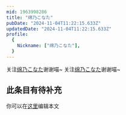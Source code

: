 ```yaml
---
mid: 1963998286
title: "绵乃こなた"
pubDate: "2024-11-04T11:22:15.633Z"
updatedDate: "2024-11-04T11:22:15.633Z"
profile:
  {
    Nickname: ["绵乃こなた"],
  }
---
```


关注[绵乃こなた](https://space.bilibili.com/1963998286)谢谢喵~ 关注[绵乃こなた](https://space.bilibili.com/1963998286)谢谢喵~

## 此条目有待补充
你可以在[这里](https://github.com/Yuhanawa/VTuber.ICU-Content/edit/master/v/绵乃こなた/index.md)编辑本文
